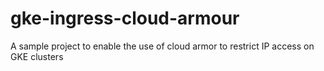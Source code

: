 # gke-ingress-cloud-armour
A sample project to enable the use of cloud armor to restrict IP access on GKE clusters
